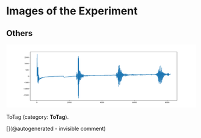 # Images of the Experiment

## Others

![](/lit3rick/20201024a/10k_raw_ref.png)

ToTag (category: __ToTag__).



[](@autogenerated - invisible comment)